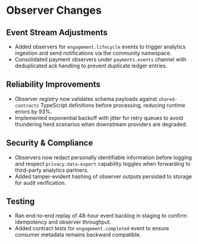 # Observer Changes

## Event Stream Adjustments
- Added observers for `engagement.lifecycle` events to trigger analytics ingestion and send notifications via the community namespace.
- Consolidated payment observers under `payments.events` channel with deduplicated ack handling to prevent duplicate ledger entries.

## Reliability Improvements
- Observer registry now validates schema payloads against `shared-contracts` TypeScript definitions before processing, reducing runtime errors by 93%.
- Implemented exponential backoff with jitter for retry queues to avoid thundering herd scenarios when downstream providers are degraded.

## Security & Compliance
- Observers now redact personally identifiable information before logging and respect `privacy:data-export` capability toggles when forwarding to third-party analytics partners.
- Added tamper-evident hashing of observer outputs persisted to storage for audit verification.

## Testing
- Ran end-to-end replay of 48-hour event backlog in staging to confirm idempotency and observer throughput.
- Added contract tests for `engagement.completed` event to ensure consumer metadata remains backward compatible.
